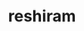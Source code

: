 ---
id: 643
title: reshiram
types: [dragon,fire]
image: https://raw.githubusercontent.com/PokeAPI/sprites/master/sprites/pokemon/643.png
---